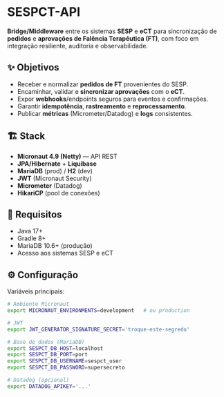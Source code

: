 # SESPCT-API

**Bridge/Middleware** entre os sistemas **SESP** e **eCT** para sincronização de **pedidos** e **aprovações de Falência Terapêutica (FT)**, com foco em integração resiliente, auditoria e observabilidade.

## ✨ Objetivos
- Receber e normalizar **pedidos de FT** provenientes do SESP.
- Encaminhar, validar e **sincronizar aprovações** com o **eCT**.
- Expor **webhooks**/endpoints seguros para eventos e confirmações.
- Garantir **idempotência**, **rastreamento** e **reprocessamento**.
- Publicar **métricas** (Micrometer/Datadog) e **logs** consistentes.

## 🏗️ Stack
- **Micronaut 4.9 (Netty)** — API REST
- **JPA/Hibernate** + **Liquibase**
- **MariaDB** (prod) / **H2** (dev)
- **JWT** (Micronaut Security)
- **Micrometer** (Datadog)
- **HikariCP** (pool de conexões)

## 🔧 Requisitos
- Java 17+
- Gradle 8+
- MariaDB 10.6+ (produção)
- Acesso aos sistemas SESP e eCT

## ⚙️ Configuração
Variáveis principais:
```bash
# Ambiente Micronaut
export MICRONAUT_ENVIRONMENTS=development   # ou production

# JWT
export JWT_GENERATOR_SIGNATURE_SECRET='troque-este-segredo'

# Base de dados (MariaDB)
export SESPCT_DB_HOST=localhost
export SESPCT_DB_PORT=port
export SESPCT_DB_USERNAME=sespct_user
export SESPCT_DB_PASSWORD=supersecreto

# Datadog (opcional)
export DATADOG_APIKEY='...'
